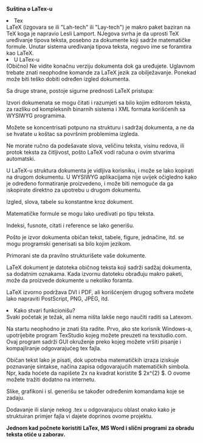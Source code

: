 <b>Suština o LaTex-u </b>

<li>Tex </li>
LaTeX (izgovara se ili "Lah-tech" ili "Lay-tech") je makro paket baziran na TeX koga je napravio Lesli Lamport. NJegova svrha je da uprosti TeX uređivanje tipova teksta, posebno za dokumente koji sadrže matematičke formule. Unutar sistema uređivanja tipova teksta, negovo ime se foramtira kao LaTeX.<br/>
<li>U LaTex-u </li>
(Obično) Ne vidite konačnu verziju dokumenta dok ga uređujete.
Uglavnom trebate znati neophodne komande za LaTeX jezik za obilježavanje.
Ponekad može biti teško dobiti određen izgled dokumenta.

Sa druge strane, postoje sigurne prednosti LaTeX pristupa:

Izvori dokumenata se mogu čitati i razumjeti sa bilo kojim editorom teksta, za razliku od kompleksnih binarnih sistema i XML formata korišćenih sa WYSIWYG programima.


Možete se koncentrisati potpuno na strukturu i sadržaj dokumenta, a ne da se hvatate u koštac sa površnim problemima izgleda.


Ne morate ručno da podešavate slova, veličinu teksta, visinu redova, ili protok teksta za čitljivost, pošto LaTeX vodi računa o ovim stvarima automatski.


U LaTeX-u struktura dokumenta je vidljiva korisniku, i može se lako kopirati na drugom dokumentu. U WYSIWYG aplikacijama nije uvijek očigledno kako je određeno formatiranje proizvedeno, i može biti nemoguće da ga iskopirate direktno za upotrebu u drugom dokumentu.


Izgled, slova, tabele su konstantne kroz dokument.


Matematičke formule se mogu lako uređivati po tipu teksta.


Indeksi, fusnote, citati i reference se lako generišu.


Pošto je izvor dokumenta običan tekst, tabele, figure, jednačine, itd. se mogu programski generisati sa bilo kojim jezikom.


Primorani ste da pravilno strukturišete vaše dokumente.



LaTeX dokument je datoteka običnog teksta koji sadrži sadžaj dokumenta, sa dodatnim oznakama. Kada izvornu datoteku obrađuju makro paketi, može da proizvede dokumente u nekoliko foramta.


LaTeX izvorno podržava DVI i PDF, ali korišćenjem drugog softvera možete lako napraviti PostScript, PNG, JPEG, itd. <br/>


<li>Kako stvari funkcionišu? </li>
Svaki početak je težak, ali nema ništa lakše nego naučiti raditi sa Latexom.


Na startu neophodno je znati šta radite. Prvo, ako ste korisnik Windows-a, upotrijebite program TexStudio kojeg možete preuzeti na texstudio.com. Ovaj program sadrži GUI okruženje preko kojeg možete vršiti pisanje i kompajliranje odgovarajućeg tex fajla.


Običan tekst lako je pisati, dok upotreba matematičkih izraza iziskuje poznavanje sintakse, načina zapisa odgovarajućih matematičkih simbola. Npr, kada hoćete da napišete 2x na kvadrat koristite $ 2x^{2} $. O ovome možete tražiti dodatno na internetu.


Slike, grafikoni i sl. generišu se također određenim komandama koje se zadaju.


Dodavanje ili slanje nekog .tex u odgovarajucu oblast onako kako je struktuiran primjer fajla vi dajete doprinos ovome projektu.


<b>Jednom kad počnete koristiti LaTex, MS Word i slični programi za obradu teksta otiće u zaborav.</b>

